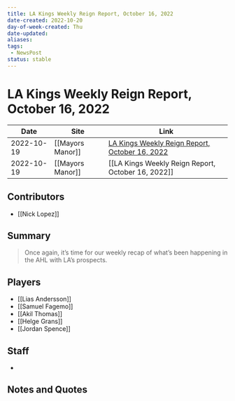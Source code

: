 ```yaml
---
title: LA Kings Weekly Reign Report, October 16, 2022
date-created: 2022-10-20
day-of-week-created: Thu
date-updated: 
aliases: 
tags:
 - NewsPost
status: stable
---
```


# LA Kings Weekly Reign Report, October 16, 2022

| Date       | Site             | Link                                                                                                                                                          |
| ---------- | ---------------- | ------------------------------------------------------------------------------------------------------------------------------------------------------------- |
| 2022-10-19 | [[Mayors Manor]] | [LA Kings Weekly Reign Report, October 16, 2022](https://mayorsmanor.com/2022/10/la-kings-weekly-prospect-tracker-week-ending-october-16-2022-ontario-reign/) |
| 2022-10-19 | [[Mayors Manor]] | [[LA Kings Weekly Reign Report, October 16, 2022]]                                                                                                            |

## Contributors
- [[Nick Lopez]]


## Summary
> Once again, it’s time for our weekly recap of what’s been happening in the AHL with LA’s prospects.


## Players
- [[Lias Andersson]]
- [[Samuel Fagemo]]
- [[Akil Thomas]]
- [[Helge Grans]]
- [[Jordan Spence]]


## Staff
- 


## Notes and Quotes
> 

